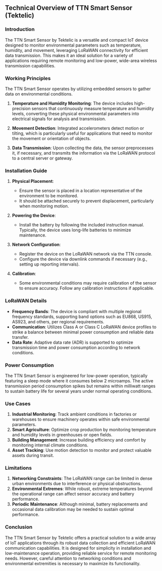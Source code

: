 ## Technical Overview of TTN Smart Sensor (Tektelic)

### Introduction
The TTN Smart Sensor by Tektelic is a versatile and compact IoT device designed to monitor environmental parameters such as temperature, humidity, and movement, leveraging LoRaWAN connectivity for efficient data transmission. This makes it an ideal solution for a variety of applications requiring remote monitoring and low-power, wide-area wireless transmission capabilities.

### Working Principles
The TTN Smart Sensor operates by utilizing embedded sensors to gather data on environmental conditions. 

1. **Temperature and Humidity Monitoring**: The device includes high-precision sensors that continuously measure temperature and humidity levels, converting these physical environmental parameters into electrical signals for analysis and transmission.
   
2. **Movement Detection**: Integrated accelerometers detect motion or tilting, which is particularly useful for applications that need to monitor the movement or orientation of objects.

3. **Data Transmission**: Upon collecting the data, the sensor preprocesses it, if necessary, and transmits the information via the LoRaWAN protocol to a central server or gateway.

### Installation Guide
1. **Physical Placement**: 
   - Ensure the sensor is placed in a location representative of the environment to be monitored.
   - It should be attached securely to prevent displacement, particularly when monitoring motion.

2. **Powering the Device**: 
   - Install the battery by following the included instruction manual. Typically, the device uses long-life batteries to minimize maintenance.

3. **Network Configuration**:
   - Register the device on the LoRaWAN network via the TTN console.
   - Configure the device via downlink commands if necessary (e.g., setting up reporting intervals).

4. **Calibration**: 
   - Some environmental conditions may require calibration of the sensor to ensure accuracy. Follow any calibration instructions if applicable.

### LoRaWAN Details
- **Frequency Bands**: The device is compliant with multiple regional frequency standards, supporting band options such as EU868, US915, AS923, and others, per regional requirements.
- **Communication**: Utilizes Class A or Class C LoRaWAN device profiles to strike a balance between minimal power consumption and reliable data transfer.
- **Data Rate**: Adaptive data rate (ADR) is supported to optimize transmission time and power consumption according to network conditions.

### Power Consumption
The TTN Smart Sensor is engineered for low-power operation, typically featuring a sleep mode where it consumes below 2 microamps. The active transmission period consumption spikes but remains within milliwatt ranges to sustain battery life for several years under normal operating conditions.

### Use Cases
1. **Industrial Monitoring**: Track ambient conditions in factories or warehouses to ensure machinery operates within safe environmental parameters.
2. **Smart Agriculture**: Optimize crop production by monitoring temperature and humidity levels in greenhouses or open fields.
3. **Building Management**: Increase building efficiency and comfort by monitoring internal climate conditions.
4. **Asset Tracking**: Use motion detection to monitor and protect valuable assets during transit.

### Limitations
1. **Networking Constraints**: The LoRaWAN range can be limited in dense urban environments due to interference or physical obstructions.
2. **Environmental Extremes**: While robust, extreme temperatures beyond the operational range can affect sensor accuracy and battery performance.
3. **Periodic Maintenance**: Although minimal, battery replacements and occasional data calibration may be needed to sustain optimal performance.

### Conclusion
The TTN Smart Sensor by Tektelic offers a practical solution to a wide array of IoT applications through its robust data collection and efficient LoRaWAN communication capabilities. It is designed for simplicity in installation and low-maintenance operation, providing reliable service for remote monitoring needs. However, careful attention to networking conditions and environmental extremities is necessary to maximize its functionality.